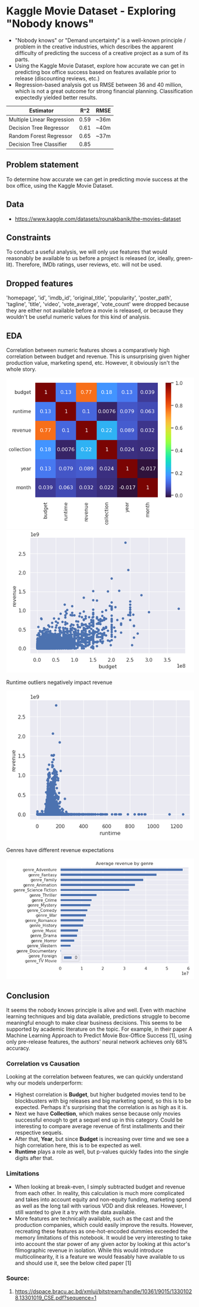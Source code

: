 # Kaggle Movie Dataset - Exploring "Nobody knows"
 - "Nobody knows" or "Demand uncertainty" is a well-known principle / problem in the creative industries, which describes the apparent difficulty of predicting the success of a creative project as a sum of its parts. 
- Using the Kaggle Movie Dataset, explore how accurate we can get in predicting box office success based on features available prior to release (discounting reviews, etc.)
- Regression-based analysis got us RMSE between 36 and 40 million, which is not a great outcome for strong financial planning. Classification expectedly yielded better results.

| Estimator | R^2 | RMSE |
|-|-|-|
| Multiple Linear Regression | 0.59 | ~36m |
| Decision Tree Regressor | 0.61 | ~40m |
| Random Forest Regressor | 0.65 | ~37m |
| Decision Tree Classifier | 0.85 | |

## Problem statement
To determine how accurate we can get in predicting movie success at the box office, using the Kaggle Movie Dataset.

## Data
- https://www.kaggle.com/datasets/rounakbanik/the-movies-dataset

## Constraints
To conduct a useful analysis, we will only use features that would reasonably be available to us before a project is released (or, ideally, green-lit). Therefore, IMDb ratings, user reviews, etc. will not be used.

## Dropped features
'homepage', 'id', 'imdb_id', 'original_title', 'popularity', 'poster_path', 'tagline', 'title', 'video', 'vote_average', 'vote_count' were dropped because they are either not available before a movie is released, or because they wouldn't be useful numeric values for this kind of analysis.

## EDA

Correlation between numeric features shows a comparatively high correlation between budget and revenue. This is unsurprising given higher production value, marketing spend, etc. However, it obviously isn't the whole story.

![alt text](./movie_dataset_correlation.PNG "Correlation between numeric features")
![alt text](./movies_database_budget_revenue.PNG "Visible correlation between budget and revenue")

Runtime outliers negatively impact revenue

![alt text](./movies_database_runtime_revenue.PNG "Runtime vs revenue")

Genres have different revenue expectations

![alt text](./movies_dataset_avg_revenue_by_genre.PNG "Revenue by genre")

## Conclusion
It seems the nobody knows principle is alive and well. Even with machine learning techniques and big data available, predictions struggle to become meaningful enough to make clear business decisions. This seems to be supported by academic literature on the topic. For example, in their paper A Machine Learning Approach to Predict Movie Box-Office Success [1], using only pre-release features, the authors' neural network achieves only 68% accuracy.

### Correlation vs Causation
Looking at the correlation between features, we can quickly understand why our models underperform:

- Highest correlation is **Budget**, but higher budgeted movies tend to be blockbusters with big releases and big marketing spend, so this is to be expected. Perhaps it's surprising that the correlation is as high as it is.
- Next we have **Collection**, which makes sense because only movies successful enough to get a sequel end up in this category. Could be interesting to compare average revenue of first installments and their respective sequels.
- After that, **Year**, but since **Budget** is increasing over time and we see a high correlation here, this is to be expected as well.
- **Runtime** plays a role as well, but p-values quickly fades into the single digits after that.

### Limitations
- When looking at break-even, I simply subtracted budget and revenue from each other. In reality, this calculation is much more complicated and takes into account equity and non-equity funding, marketing spend as well as the long tail with various VOD and disk releases. However, I still wanted to give it a try with the data available.
- More features are technically available, such as the cast and the production companies, which could easily improve the results. However, recreating these features as one-hot-encoded dummies exceeded the memory limitations of this notebook. It would be very interesting to take into account the star power of any given actor by looking at this actor's filmographic revenue in isolation. While this would introduce multicolinearity, it is a feature we would feasably have available to us and should use it, see the below cited paper [1]

### Source:
1. https://dspace.bracu.ac.bd/xmlui/bitstream/handle/10361/9015/13301028,13301019_CSE.pdf?sequence=1